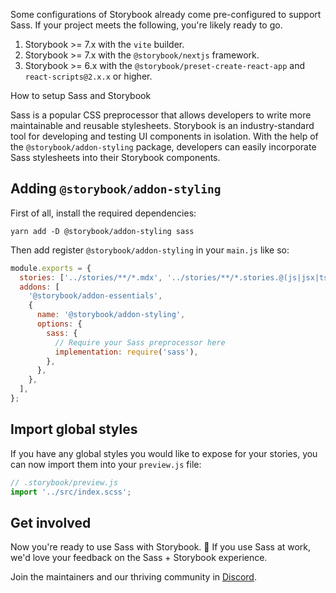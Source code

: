 <div class="aside aside__no-top">

Some configurations of Storybook already come pre-configured to support Sass. If your project meets the following, you're likely ready to go.

1. Storybook >= 7.x with the `vite` builder.
2. Storybook >= 7.x with the `@storybook/nextjs` framework.
3. Storybook >= 6.x with the `@storybook/preset-create-react-app` and `react-scripts@2.x.x` or higher.

</div>

<RecipeHeader>

How to setup Sass and Storybook

</RecipeHeader>

Sass is a popular CSS preprocessor that allows developers to write more maintainable and reusable stylesheets. Storybook is an industry-standard tool for developing and testing UI components in isolation. With the help of the `@storybook/addon-styling` package, developers can easily incorporate Sass stylesheets into their Storybook components.

## Adding `@storybook/addon-styling`

First of all, install the required dependencies:

```shell
yarn add -D @storybook/addon-styling sass
```

Then add register `@storybook/addon-styling` in your `main.js` like so:

```js
module.exports = {
  stories: ['../stories/**/*.mdx', '../stories/**/*.stories.@(js|jsx|ts|tsx)'],
  addons: [
    '@storybook/addon-essentials',
    {
      name: '@storybook/addon-styling',
      options: {
        sass: {
          // Require your Sass preprocessor here
          implementation: require('sass'),
        },
      },
    },
  ],
};
```

## Import global styles

If you have any global styles you would like to expose for your stories, you can now import them into your `preview.js` file:

```js
// .storybook/preview.js
import '../src/index.scss';
```

## Get involved

Now you're ready to use Sass with Storybook. 🎉 If you use Sass at work, we'd love your feedback on the Sass + Storybook experience.

Join the maintainers and our thriving community in [Discord](https://discord.gg/storybook).
